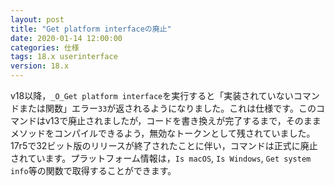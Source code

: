 ```yaml
---
layout: post
title: "Get platform interfaceの廃止"
date: 2020-01-14 12:00:00
categories: 仕様 
tags: 18.x userinterface
version: 18.x
---
```


v18以降，``_O_Get platform interface``を実行すると「実装されていないコマンドまたは関数」エラー``33``が返されるようになりました。これは仕様です。このコマンドはv13で廃止されましたが，コードを書き換えが完了するまで，そのままメソッドをコンパイルできるよう，無効なトークンとして残されていました。17r5で32ビット版のリリースが終了されたことに伴い，コマンドは正式に廃止されています。プラットフォーム情報は，``Is macOS``, ``Is Windows``, ``Get system info``等の関数で取得することができます。
